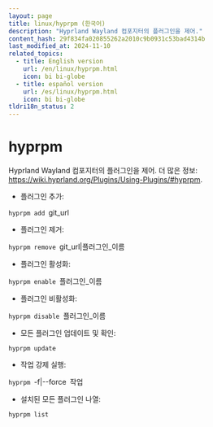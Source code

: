 ```yaml
---
layout: page
title: linux/hyprpm (한국어)
description: "Hyprland Wayland 컴포지터의 플러그인을 제어."
content_hash: 29f834fa020855262a2010c9b0931c53bad4314b
last_modified_at: 2024-11-10
related_topics:
  - title: English version
    url: /en/linux/hyprpm.html
    icon: bi bi-globe
  - title: español version
    url: /es/linux/hyprpm.html
    icon: bi bi-globe
tldri18n_status: 2
---
```

# hyprpm

Hyprland Wayland 컴포지터의 플러그인을 제어.
더 많은 정보: <https://wiki.hyprland.org/Plugins/Using-Plugins/#hyprpm>.

- 플러그인 추가:

`hyprpm add `<span class="tldr-var badge badge-pill bg-dark-lm bg-white-dm text-white-lm text-dark-dm font-weight-bold">git_url</span>

- 플러그인 제거:

`hyprpm remove `<span class="tldr-var badge badge-pill bg-dark-lm bg-white-dm text-white-lm text-dark-dm font-weight-bold">git_url|플러그인_이름</span>

- 플러그인 활성화:

`hyprpm enable `<span class="tldr-var badge badge-pill bg-dark-lm bg-white-dm text-white-lm text-dark-dm font-weight-bold">플러그인_이름</span>

- 플러그인 비활성화:

`hyprpm disable `<span class="tldr-var badge badge-pill bg-dark-lm bg-white-dm text-white-lm text-dark-dm font-weight-bold">플러그인_이름</span>

- 모든 플러그인 업데이트 및 확인:

`hyprpm update`

- 작업 강제 실행:

`hyprpm `<span class="tldr-var badge badge-pill bg-dark-lm bg-white-dm text-white-lm text-dark-dm font-weight-bold">-f|--force</span>` `<span class="tldr-var badge badge-pill bg-dark-lm bg-white-dm text-white-lm text-dark-dm font-weight-bold">작업</span>

- 설치된 모든 플러그인 나열:

`hyprpm list`
